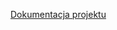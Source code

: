 [Dokumentacja projektu](https://docs.google.com/document/d/1KbVHDWZOpHwQ5BojelwQr7ygqzB2p0gW_e6AKei-12Q/edit?usp=sharing)

